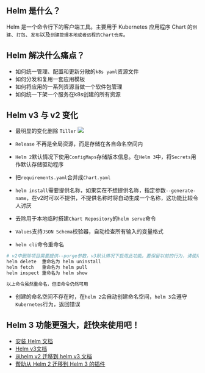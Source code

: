 ## Helm 是什么？
Helm 是一个命令行下的客户端工具。主要用于 Kubernetes 应用程序 Chart 的`创建`、`打包`、`发布`以及`创建管理本地或者远程的Chart仓库`。

## Helm 解决什么痛点？
- 如何统一管理、配置和更新分散的`k8s yaml`资源文件
- 如何分发和复用一套应用模板
- 如何将应用的一系列资源当做一个软件包管理
- 如何统一下架一个服务在k8s创建的所有资源

## Helm v3 与 v2 变化
- 最明显的变化删除 `Tiller`
![](https://www.yp14.cn/img/helm-v2-v3.jpeg)

- `Release` 不再是全局资源，而是存储在各自命名空间内

- `Helm 2`默认情况下使用`ConfigMaps`存储版本信息。在`Helm 3`中，将`Secrets`用作默认存储驱动程序

- 把`requirements.yaml`合并成`Chart.yaml`

- `helm install`需要提供名称，如果实在不想提供名称，指定参数`--generate-name`，在v2时可以不提供，不提供名称时将自动生成一个名称，这功能比较令人讨厌

- 去除用于本地临时搭建`Chart Repository`的`helm serve`命令

- `Values`支持`JSON Schema`校验器，自动检查所有输入的变量格式

- `helm cli`命令重命名
```bash
# v2中删除项目需要提供--purge参数，v3默认情况下启用此功能。要保留以前的行为，请使用 helm uninstall --keep-history
helm delete  重命名为 helm uninstall
helm fetch   重命名为 helm pull
helm inspect 重命名为 helm show

以上命令虽然重命名，但旧命令仍然可用
```

- 创建的命名空间不存在时，在`helm 2`会自动创建命名空间，`helm 3`会遵守`Kubernetes`行为，返回错误

## Helm 3 功能更强大，赶快来使用吧！

- [安装 Helm 文档](https://helm.sh/docs/intro/install/)
- [Helm v3文档](https://helm.sh/docs/)
- [从helm v2 迁移到 helm v3 文档](https://helm.sh/docs/topics/v2_v3_migration/)
- [帮助从 Helm 2 迁移到 Helm 3 的插件](https://github.com/helm/helm-2to3)
